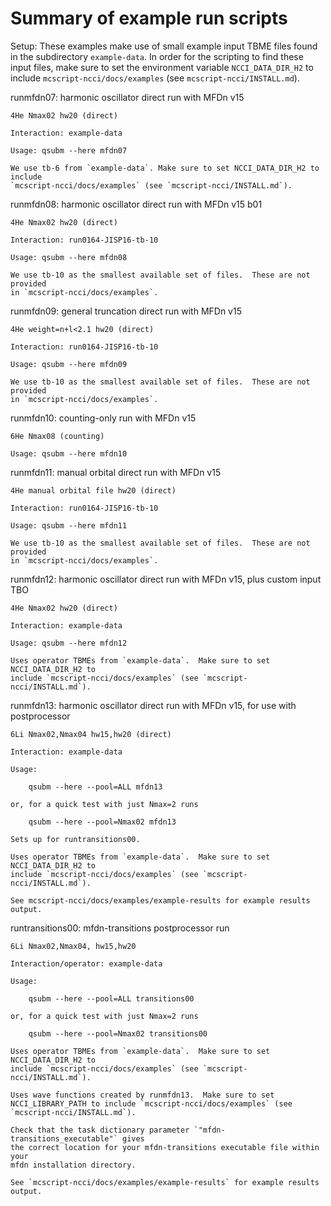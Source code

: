 # Summary of example run scripts #

Setup: These examples make use of small example input TBME files found in the
subdirectory `example-data`.  In order for the scripting to find these input files,
make sure to set the environment variable `NCCI_DATA_DIR_H2` to include
`mcscript-ncci/docs/examples` (see `mcscript-ncci/INSTALL.md`).

runmfdn07: harmonic oscillator direct run with MFDn v15

    4He Nmax02 hw20 (direct)

    Interaction: example-data

    Usage: qsubm --here mfdn07

    We use tb-6 from `example-data`. Make sure to set NCCI_DATA_DIR_H2 to include
    `mcscript-ncci/docs/examples` (see `mcscript-ncci/INSTALL.md`).

runmfdn08: harmonic oscillator direct run with MFDn v15 b01

    4He Nmax02 hw20 (direct)

    Interaction: run0164-JISP16-tb-10

    Usage: qsubm --here mfdn08

    We use tb-10 as the smallest available set of files.  These are not provided
    in `mcscript-ncci/docs/examples`.

runmfdn09: general truncation direct run with MFDn v15

    4He weight=n+l<2.1 hw20 (direct)

    Interaction: run0164-JISP16-tb-10

    Usage: qsubm --here mfdn09

    We use tb-10 as the smallest available set of files.  These are not provided
    in `mcscript-ncci/docs/examples`.

runmfdn10: counting-only run with MFDn v15

    6He Nmax08 (counting)

    Usage: qsubm --here mfdn10

runmfdn11: manual orbital direct run with MFDn v15

    4He manual orbital file hw20 (direct)

    Interaction: run0164-JISP16-tb-10

    Usage: qsubm --here mfdn11

    We use tb-10 as the smallest available set of files.  These are not provided
    in `mcscript-ncci/docs/examples`.

runmfdn12: harmonic oscillator direct run with MFDn v15, plus custom input TBO

    4He Nmax02 hw20 (direct)

    Interaction: example-data

    Usage: qsubm --here mfdn12

    Uses operator TBMEs from `example-data`.  Make sure to set NCCI_DATA_DIR_H2 to
    include `mcscript-ncci/docs/examples` (see `mcscript-ncci/INSTALL.md`).

runmfdn13: harmonic oscillator direct run with MFDn v15, for use with postprocessor

    6Li Nmax02,Nmax04 hw15,hw20 (direct)

    Interaction: example-data

    Usage:

        qsubm --here --pool=ALL mfdn13

    or, for a quick test with just Nmax=2 runs

        qsubm --here --pool=Nmax02 mfdn13
           
    Sets up for runtransitions00.

    Uses operator TBMEs from `example-data`.  Make sure to set NCCI_DATA_DIR_H2 to
    include `mcscript-ncci/docs/examples` (see `mcscript-ncci/INSTALL.md`).

    See mcscript-ncci/docs/examples/example-results for example results output.

runtransitions00: mfdn-transitions postprocessor run

    6Li Nmax02,Nmax04, hw15,hw20

    Interaction/operator: example-data

    Usage:

        qsubm --here --pool=ALL transitions00

    or, for a quick test with just Nmax=2 runs

        qsubm --here --pool=Nmax02 transitions00

    Uses operator TBMEs from `example-data`.  Make sure to set NCCI_DATA_DIR_H2 to
    include `mcscript-ncci/docs/examples` (see `mcscript-ncci/INSTALL.md`).

    Uses wave functions created by runmfdn13.  Make sure to set
    NCCI_LIBRARY_PATH to include `mcscript-ncci/docs/examples` (see `mcscript-ncci/INSTALL.md`).

    Check that the task dictionary parameter `"mfdn-transitions_executable"` gives
    the correct location for your mfdn-transitions executable file within your
    mfdn installation directory.

    See `mcscript-ncci/docs/examples/example-results` for example results output.